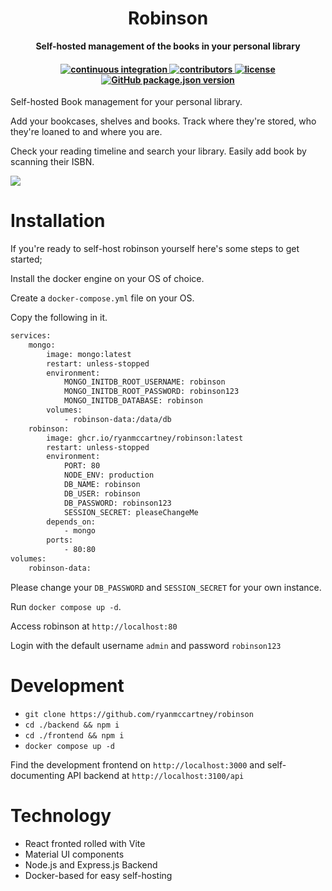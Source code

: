 <h1 align="center">
    Robinson
</h1>

<p align="center">
  <b align="center">Self-hosted management of the books in your personal library</b>
</p>

<h4 align="center">
 <a href="https://github.com/ryanmccartney/robinson/actions/workflows/release.yml">
    <img src="https://github.com/ryanmccartney/robinson/actions/workflows/release.yml/badge.svg" alt="continuous integration">
  </a>

  <a href="https://github.com/ryanmccartney/robinson/graphs/contributors">
    <img src="https://img.shields.io/github/contributors-anon/ryanmccartney/robinson?color=yellow&style=plastic" alt="contributors">
  </a>
  <a href="https://opensource.org/license/gpl-3-0">
    <img src="https://img.shields.io/badge/GNU%20GPL%20v3.0-blue.svg?style=plastic&label=license" alt="license">
  </a>

  <a href="https://github.com/ryanmccartney/robinson/releases">
    <img alt="GitHub package.json version" src="https://img.shields.io/github/package-json/v/ryanmccartney/robinson?filename=.%2Fbackend%2Fpackage.json&style=plastic">
  </a>

</h4>

Self-hosted Book management for your personal library.

Add your bookcases, shelves and books. Track where they're stored, who they're loaned to and where you are.

Check your reading timeline and search your library. Easily add book by scanning their ISBN.

![](./docs/assets/home.gif)

# Installation

If you're ready to self-host robinson yourself here's some steps to get started;

Install the docker engine on your OS of choice.

Create a `docker-compose.yml` file on your OS.

Copy the following in it.

```bash
services:
    mongo:
        image: mongo:latest
        restart: unless-stopped
        environment:
            MONGO_INITDB_ROOT_USERNAME: robinson
            MONGO_INITDB_ROOT_PASSWORD: robinson123
            MONGO_INITDB_DATABASE: robinson
        volumes:
            - robinson-data:/data/db
    robinson:
        image: ghcr.io/ryanmccartney/robinson:latest
        restart: unless-stopped
        environment:
            PORT: 80
            NODE_ENV: production
            DB_NAME: robinson
            DB_USER: robinson
            DB_PASSWORD: robinson123
            SESSION_SECRET: pleaseChangeMe
        depends_on:
            - mongo
        ports:
            - 80:80
volumes:
    robinson-data:
```

Please change your `DB_PASSWORD` and `SESSION_SECRET` for your own instance. 

Run `docker compose up -d`. 

Access robinson at `http://localhost:80`

Login with the default username `admin` and password `robinson123`

# Development

-   `git clone https://github.com/ryanmccartney/robinson`
-   `cd ./backend && npm i`
-   `cd ./frontend && npm i`
-   `docker compose up -d`

Find the development frontend on `http://localhost:3000` and self-documenting API backend at `http://localhost:3100/api`

# Technology

-   React fronted rolled with Vite
-   Material UI components
-   Node.js and Express.js Backend
-   Docker-based for easy self-hosting
